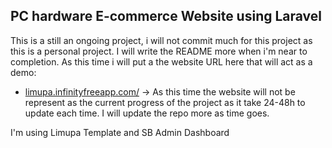 ## PC hardware E-commerce Website using Laravel 

This is a still an ongoing project, i will not commit much for this project as this is a personal project. I will write the README more when i'm near to completion.
As this time i will put a the website URL here that will act as a demo:

- [limupa.infinityfreeapp.com/](http://limupa.infinityfreeapp.com/) -> As this time the website will not be represent as the current progress of the project as it take 24-48h to update each time. I will update the repo more as time goes.

I'm using Limupa Template and SB Admin Dashboard
